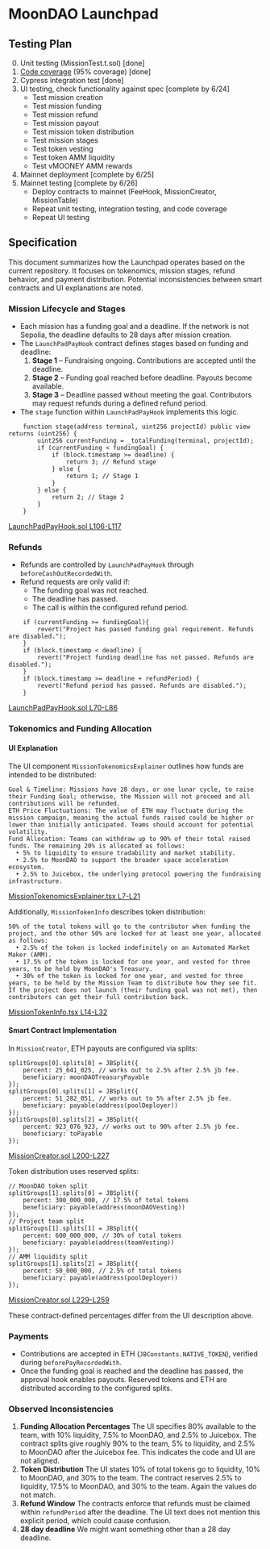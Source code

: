 # MoonDAO Launchpad

## Testing Plan

0. Unit testing (MissionTest.t.sol) [done]
0. [Code coverage](https://app.codecov.io/gh/Official-MoonDao/MoonDAO/pull/553/tree/subscription-contracts/src?dropdown=coverage) (95% coverage) [done]
0. Cypress integration test [done]
0. UI testing, check functionality against spec [complete by 6/24]
    - Test mission creation
    - Test mission funding
    - Test mission refund
    - Test mission payout
    - Test mission token distribution
    - Test mission stages
    - Test token vesting
    - Test token AMM liquidity
    - Test vMOONEY AMM rewards
0. Mainnet deployment [complete by 6/25]
0. Mainnet testing [complete by 6/26]
    - Deploy contracts to mainnet (FeeHook, MissionCreator, MissionTable)
    - Repeat unit testing, integration testing, and code coverage
    - Repeat UI testing

## Specification

This document summarizes how the Launchpad operates based on the current repository. It focuses on tokenomics, mission stages, refund behavior, and payment distribution. Potential inconsistencies between smart contracts and UI explanations are noted.

### Mission Lifecycle and Stages

- Each mission has a funding goal and a deadline. If the network is not Sepolia, the deadline defaults to 28 days after mission creation.
- The `LaunchPadPayHook` contract defines stages based on funding and deadline:
  1. **Stage 1** – Fundraising ongoing. Contributions are accepted until the deadline.
  2. **Stage 2** – Funding goal reached before deadline. Payouts become available.
  3. **Stage 3** – Deadline passed without meeting the goal. Contributors may request refunds during a defined refund period.
- The `stage` function within `LaunchPadPayHook` implements this logic.

```solidity
    function stage(address terminal, uint256 projectId) public view returns (uint256) {
        uint256 currentFunding = _totalFunding(terminal, projectId);
        if (currentFunding < fundingGoal) {
            if (block.timestamp >= deadline) {
                return 3; // Refund stage
            } else {
                return 1; // Stage 1
            }
        } else {
            return 2; // Stage 2
        }
    }
```
[LaunchPadPayHook.sol&nbsp;L106-L117](../subscription-contracts/src/LaunchPadPayHook.sol#L106-L117)

### Refunds

- Refunds are controlled by `LaunchPadPayHook` through `beforeCashOutRecordedWith`.
- Refund requests are only valid if:
  - The funding goal was not reached.
  - The deadline has passed.
  - The call is within the configured refund period.

```solidity
    if (currentFunding >= fundingGoal){
        revert("Project has passed funding goal requirement. Refunds are disabled.");
    }
    if (block.timestamp < deadline) {
        revert("Project funding deadline has not passed. Refunds are disabled.");
    }
    if (block.timestamp >= deadline + refundPeriod) {
        revert("Refund period has passed. Refunds are disabled.");
    }
```
[LaunchPadPayHook.sol&nbsp;L70-L86](../subscription-contracts/src/LaunchPadPayHook.sol#L70-L86)

### Tokenomics and Funding Allocation

#### UI Explanation

The UI component `MissionTokenomicsExplainer` outlines how funds are intended to be distributed:

```
Goal & Timeline: Missions have 28 days, or one lunar cycle, to raise their Funding Goal; otherwise, the Mission will not proceed and all contributions will be refunded.
ETH Price Fluctuations: The value of ETH may fluctuate during the mission campaign, meaning the actual funds raised could be higher or lower than initially anticipated. Teams should account for potential volatility.
Fund Allocation: Teams can withdraw up to 90% of their total raised funds. The remaining 20% is allocated as follows:
  • 5% to liquidity to ensure tradability and market stability.
  • 2.5% to MoonDAO to support the broader space acceleration ecosystem.
  • 2.5% to Juicebox, the underlying protocol powering the fundraising infrastructure.
```
[MissionTokenomicsExplainer.tsx&nbsp;L7-L21](../ui/components/mission/MissionTokenomicsExplainer.tsx#L7-L21)

Additionally, `MissionTokenInfo` describes token distribution:

```
50% of the total tokens will go to the contributor when funding the project, and the other 50% are locked for at least one year, allocated as follows:
  • 2.5% of the token is locked indefinitely on an Automated Market Maker (AMM).
  • 17.5% of the token is locked for one year, and vested for three years, to be held by MoonDAO's Treasury.
  • 30% of the token is locked for one year, and vested for three years, to be held by the Mission Team to distribute how they see fit.
If the project does not launch (their funding goal was not met), then contributors can get their full contribution back.
```
[MissionTokenInfo.tsx&nbsp;L14-L32](../ui/components/mission/MissionTokenInfo.tsx#L14-L32)

#### Smart Contract Implementation

In `MissionCreator`, ETH payouts are configured via splits:

```solidity
splitGroups[0].splits[0] = JBSplit({
    percent: 25_641_025, // works out to 2.5% after 2.5% jb fee.
    beneficiary: moonDAOTreasuryPayable
});
splitGroups[0].splits[1] = JBSplit({
    percent: 51_282_051, // works out to 5% after 2.5% jb fee.
    beneficiary: payable(address(poolDeployer))
});
splitGroups[0].splits[2] = JBSplit({
    percent: 923_076_923, // works out to 90% after 2.5% jb fee.
    beneficiary: toPayable
});
```
[MissionCreator.sol&nbsp;L200-L227](../subscription-contracts/src/MissionCreator.sol#L200-L227)

Token distribution uses reserved splits:

```solidity
// MoonDAO token split
splitGroups[1].splits[0] = JBSplit({
    percent: 300_000_000, // 17.5% of total tokens
    beneficiary: payable(address(moonDAOVesting))
});
// Project team split
splitGroups[1].splits[1] = JBSplit({
    percent: 600_000_000, // 30% of total tokens
    beneficiary: payable(address(teamVesting))
});
// AMM liquidity split
splitGroups[1].splits[2] = JBSplit({
    percent: 50_000_000, // 2.5% of total tokens
    beneficiary: payable(address(poolDeployer))
});
```
[MissionCreator.sol&nbsp;L229-L259](../subscription-contracts/src/MissionCreator.sol#L229-L259)

These contract-defined percentages differ from the UI description above.

### Payments

- Contributions are accepted in ETH (`JBConstants.NATIVE_TOKEN`), verified during `beforePayRecordedWith`.
- Once the funding goal is reached and the deadline has passed, the approval hook enables payouts. Reserved tokens and ETH are distributed according to the configured splits.

### Observed Inconsistencies

1. **Funding Allocation Percentages**
   The UI specifies 80% available to the team, with 10% liquidity, 7.5% to MoonDAO, and 2.5% to Juicebox. The contract splits give roughly 90% to the team, 5% to liquidity, and 2.5% to MoonDAO after the Juicebox fee. This indicates the code and UI are not aligned.
2. **Token Distribution**
   The UI states 10% of total tokens go to liquidity, 10% to MoonDAO, and 30% to the team. The contract reserves 2.5% to liquidity, 17.5% to MoonDAO, and 30% to the team. Again the values do not match.
3. **Refund Window**
   The contracts enforce that refunds must be claimed within `refundPeriod` after the deadline. The UI text does not mention this explicit period, which could cause confusion.
4. **28 day deadline**
   We might want something other than a 28 day deadline.

